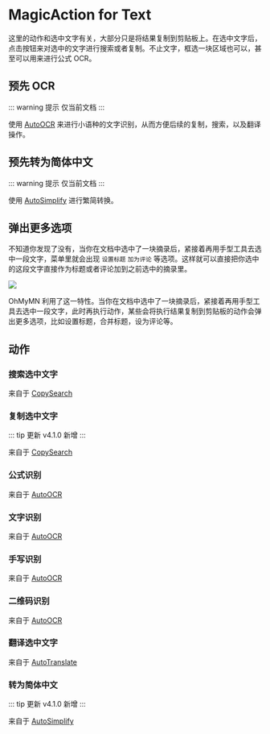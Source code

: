 # MagicAction for Text

这里的动作和选中文字有关，大部分只是将结果复制到剪贴板上。在选中文字后，点击按钮来对选中的文字进行搜索或者复制。不止文字，框选一块区域也可以，甚至可以用来进行公式 OCR。

## 预先 OCR

::: warning 提示
仅当前文档
:::

使用 [AutoOCR](autoocr.md) 来进行小语种的文字识别，从而方便后续的复制，搜索，以及翻译操作。

## 预先转为简体中文

::: warning 提示
仅当前文档
:::

使用 [AutoSimplify](autosimplify.md) 进行繁简转换。

## 弹出更多选项

不知道你发现了没有，当你在文档中选中了一块摘录后，紧接着再用手型工具去选中一段文字，菜单里就会出现 `设置标题` `加为评论` 等选项。这样就可以直接把你选中的这段文字直接作为标题或者评论加到之前选中的摘录里。

![](https://testmnbbs.oss-cn-zhangjiakou.aliyuncs.com/pic/ebffda8ba4d486a3d3.gif?x-oss-process=base_webp)

OhMyMN 利用了这一特性。当你在文档中选中了一块摘录后，紧接着再用手型工具去选中一段文字，此时再执行动作，某些会将执行结果复制到剪贴板的动作会弹出更多选项，比如设置标题，合并标题，设为评论等。

## 动作

### 搜索选中文字

来自于 [CopySearch](copysearch.md)

### 复制选中文字

::: tip 更新
v4.1.0 新增
:::

来自于 [CopySearch](copysearch.md)

### 公式识别

来自于 [AutoOCR](autoocr.md)

### 文字识别

来自于 [AutoOCR](autoocr.md)

### 手写识别

来自于 [AutoOCR](autoocr.md)

### 二维码识别

来自于 [AutoOCR](autoocr.md)

### 翻译选中文字

来自于 [AutoTranslate](autotranslate.md)

### 转为简体中文

::: tip 更新
v4.1.0 新增
:::

来自于 [AutoSimplify](autosimplify.md)
